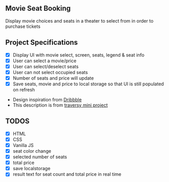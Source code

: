 ## Movie Seat Booking

Display movie choices and seats in a theater to select from in order to purchase tickets

## Project Specifications

- [x] Display UI with movie select, screen, seats, legend & seat info
- [x] User can select a movie/price
- [x] User can select/deselect seats
- [x] User can not select occupied seats
- [x] Number of seats and price will update
- [x] Save seats, movie and price to local storage so that UI is still populated on refresh

- Design inspiration from [Dribbble](https://dribbble.com/shots/3628370-Movie-Seat-Booking)
- This description is from [traversy mini project](https://github.com/bradtraversy/vanillawebprojects/tree/master/movie-seat-booking)

## TODOS

- [x] HTML
- [x] CSS
- [x] Vanilla JS
- [x] seat color change
- [x] selected number of seats
- [x] total price
- [x] save localstorage
- [x] result text for seat count and total price in real time
